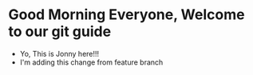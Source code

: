 # Good Morning Everyone, Welcome to our git guide
- Yo, This is Jonny here!!!
- I'm adding this change from feature branch